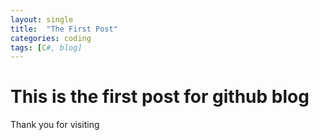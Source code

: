 ```yaml
---
layout: single
title:  "The First Post"
categories: coding
tags: [C#, blog]
---
```


# This is the first post for github blog
Thank you for visiting
